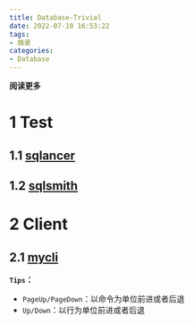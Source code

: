 ```yaml
---
title: Database-Trivial
date: 2022-07-10 16:53:22
tags: 
- 摘录
categories: 
- Database
---
```


**阅读更多**

<!--more-->

# 1 Test

## 1.1 [sqlancer](https://github.com/sqlancer/sqlancer)

## 1.2 [sqlsmith](https://github.com/anse1/sqlsmith)

# 2 Client

## 2.1 [mycli](https://github.com/dbcli/mycli)

**`Tips`：**

* `PageUp/PageDown`：以命令为单位前进或者后退
* `Up/Down`：以行为单位前进或者后退
